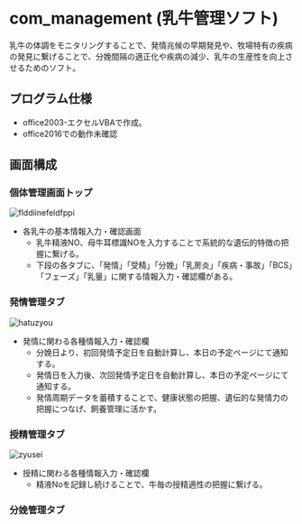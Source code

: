 # com_management (乳牛管理ソフト)
乳牛の体調をモニタリングすることで、発情兆候の早期発見や、牧場特有の疾病の発見に繋げることで、分娩間隔の適正化や疾病の減少、乳牛の生産性を向上させるためのソフト。  
  
## プログラム仕様
+ office2003-エクセルVBAで作成。  
+ office2016での動作未確認  
  
  
## 画面構成  


### 個体管理画面トップ  
  
![flddiinefeldfppi](https://user-images.githubusercontent.com/61402011/86435738-a6f4c280-bd3b-11ea-8ec4-0a290664c6a6.png)  
+ 各乳牛の基本情報入力・確認画面
  + 乳牛精液NO、母牛耳標識NOを入力することで系統的な遺伝的特徴の把握に繋げる。
  + 下段の各タブに、「発情」「受精」「分娩」「乳房炎」「疾病・事故」「BCS」「フェーズ」「乳量」に関する情報入力・確認欄がある。


### 発情管理タブ  

![hatuzyou](https://user-images.githubusercontent.com/61402011/86440865-31daba80-bd46-11ea-8678-02a8c7c491d9.png)  
+ 発情に関わる各種情報入力・確認欄  
  + 分娩日より、初回発情予定日を自動計算し、本日の予定ページにて通知する。
  + 発情日を入力後、次回発情予定日を自動計算し、本日の予定ページにて通知する。
  + 発情周期データを蓄積することで、健康状態の把握、遺伝的な発情力の把握につなげ、飼養管理に活かす。


### 授精管理タブ  
  
![zyusei](https://user-images.githubusercontent.com/61402011/86441330-ff7d8d00-bd46-11ea-8784-3398280cdd2c.png)  
+ 授精に関わる各種情報入力・確認欄
  + 精液Noを記録し続けることで、牛毎の授精適性の把握に繋げる。  


### 分娩管理タブ  
  

